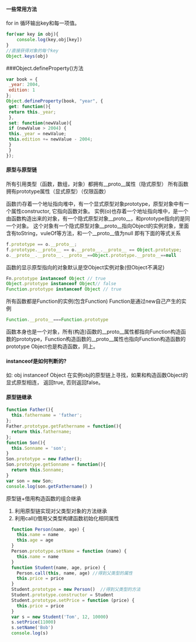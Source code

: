 #### 一些常用方法

for in 循环输出key和每一项值。

```javascript
for(var key in obj){
    console.log(key,obj[key])
}
//直接获得对象的每个key
Object.keys(obj)
```
###Object.defineProperty()方法

```javascript
var book = { 
 _year: 2004, 
 edition: 1 
}; 
Object.defineProperty(book, "year", { 
 get: function(){ 
 return this._year; 
 }, 
 set: function(newValue){ 
 if (newValue > 2004) { 
 this._year = newValue; 
 this.edition += newValue - 2004; 
 } 
 } 
}); 
```
#### 原型与原型链

所有引用类型（函数，数组，对象）都拥有__proto__属性（隐式原型）
所有函数拥有prototype属性（显式原型）（仅限函数）

函数(f)存着一个地址指向堆中，有一个显式原型对象prototype，原型对象中有一个属性constructor, 它指向函数对象。
实例(o)也存着一个地址指向堆中，是一个由函数构造出来的对象，有一个隐式原型对象__proto__，和prototype指向的是同一个对象。 这个对象有一个隐式原型对象__proto__指向Object的实例对象，里面含有toString，vuleOf等方法，和一个__proto__值为null
即有下面的等式关系

```javascript
f.prototype == o.__proto__;
f.prototype.__proto__ == o.__proto__.__proto__ == Object.prototype;
o.__proto__.__proto__.__proto__==Object.prototype.__proto__==null
```
函数的显示原型指向的对象默认是空Object实例对象(但Object不满足)
```javascript
Fn.prototype instanceof Object // true
Object.prototype instanceof Object// false
Function.prototype instanceof Object // true
```
所有函数都是Function的实例(包含Function)
Function是通过new自己产生的实例

```javascript
Function.__proto__===Function.prototype
```
 函数本身也是一个对象，所有(构造)函数的__proto__属性都指向Function构造函数的prototype，Function构造函数的__proto__属性也指向Function构造函数的prototype
Object也是构造函数，同上。

 #### instanceof是如何判断的?
 如: obj instanceof Object
  在实例obj的原型链上寻找，如果和构造函数Object的显式原型相连， 返回true, 否则返回false。

#### 原型链继承

```javascript
function Father(){
  this.fathername = 'father';
};
Father.prototype.getFathername = function(){
  return this.fathername;
};
function Son(){
  this.Sonname = 'son';
}
Son.prototype = new Father();
Son.prototype.getSonname = function(){
  return this.Sonname;
}
var son = new Son;
console.log(son.getFathername() )
```
  原型链+借用构造函数的组合继承
1. 利用原型链实现对父类型对象的方法继承
2. 利用call()借用父类型构建函数初始化相同属性
```javascript
  function Person(name, age) {
    this.name = name
    this.age = age
  }
  Person.prototype.setName = function (name) {
    this.name = name
  }
  function Student(name, age, price) {
    Person.call(this, name, age) //得到父类型的属性
    this.price = price
  }
  Student.prototype = new Person()  //得到父类型的方法
  Student.prototype.constructor = Student
  Student.prototype.setPrice = function (price) {
    this.price = price
  }
  var s = new Student('Tom', 12, 10000)
  s.setPrice(11000)
  s.setName('Bob')
  console.log(s)
```